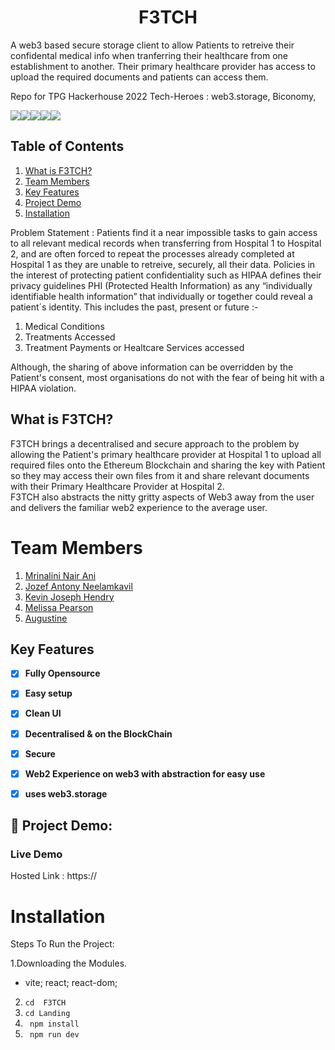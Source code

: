 # **<div align="center">F3TCH</div>**  
A web3 based secure storage client to allow Patients to retreive their confidental medical info when tranferring their healthcare from one establishment to another. Their primary healthcare provider has access to upload the required documents and patients can access them. 


Repo for TPG Hackerhouse 2022
Tech-Heroes : web3.storage, Biconomy, 

<img src="https://img.shields.io/badge/Blockchain.com-121D33?logo=blockchaindotcom&logoColor=fff&style=for-the-badge"><img src="https://img.shields.io/badge/JavaScript-323330?style=for-the-badge&logo=javascript&logoColor=F7DF1E"><img src="https://img.shields.io/badge/Blockchain.com-121D33?logo=blockchaindotcom&logoColor=fff&style=for-the-badge"><img src="https://img.shields.io/badge/Vite-B73BFE?style=for-the-badge&logo=vite&logoColor=FFD62E"><img src="https://img.shields.io/badge/CSS3-1572B6?style=for-the-badge&logo=css3&logoColor=white">

## Table of Contents
1. [What is F3TCH?](#project-description)
2. [Team Members](#team-members)
3. [Key Features](#key-features)
4. [Project Demo](#project-demo)
5. [Installation](#installation)


Problem Statement : Patients find it a near impossible tasks to gain access to all relevant medical records when transferring from Hospital 1 to Hospital 2, and are often forced to repeat the processes already completed at Hospital 1 as they are unable to retreive, securely, all their data. Policies in the interest of protecting patient confidentiality such as HIPAA defines their privacy guidelines PHI (Protected Health Information) as any “individually identifiable health information” that individually or together could reveal a patient´s identity. This includes the past, present or future :- 
1. Medical Conditions
2. Treatments Accessed
3. Treatment Payments or Healtcare Services accessed
 
Although, the sharing of above information can be overridden by the Patient's consent, most organisations do not with the fear of being hit with a HIPAA violation. 

## What is F3TCH?
F3TCH brings a decentralised and secure approach to the problem by allowing the Patient's primary healthcare provider at Hospital 1 to upload all required files onto the Ethereum Blockchain and sharing the key with Patient so they may access their own files from it and share relevant documents with their Primary Healthcare Provider at Hospital 2.  
F3TCH also abstracts the nitty gritty aspects of Web3 away from the user and delivers the familiar web2 experience to the average user. 


# Team Members

1. [Mrinalini Nair Ani](https://github.com/hacksh4w/)
1. [Jozef Antony Neelamkavil](https://github.com/jzf21)
1. [Kevin Joseph Hendry](https://github.com/kevin-j-h)
1. [Melissa Pearson](https://github.com/M-e-l-i)
1. [Augustine](https://github.com/Joppan2002)

## Key Features 
- [x] **Fully Opensource**
- [x] **Easy setup**
- [x] **Clean UI**
- [x] **Decentralised & on the BlockChain**
- [x] **Secure**
- [x] **Web2 Experience on web3 with abstraction for easy use**
- [x] **uses web3.storage**


## 🔧 Project Demo:
### Live Demo
Hosted Link : https://

# Installation
Steps To Run the Project:

1.Downloading the Modules.
- vite; react; react-dom; 
2. `` cd  F3TCH  ``
3. `` cd Landing ``
4. `` npm install``
5. `` npm run dev``
